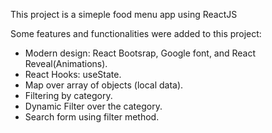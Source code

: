 This project is a simeple food menu app using ReactJS 

Some features and functionalities were added to this project:
  - Modern design: React Bootsrap, Google font, and React Reveal(Animations).
  - React Hooks: useState.
  - Map over array of objects (local data).
  - Filtering by category.
  - Dynamic Filter over the category.
  - Search form using filter method.
  
  
